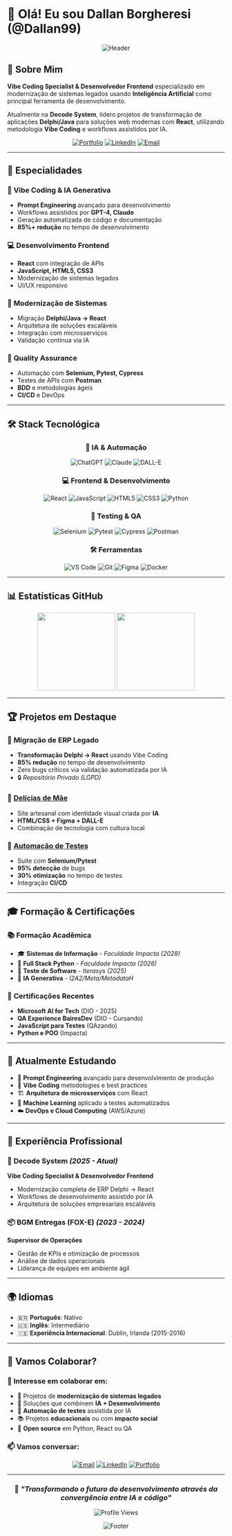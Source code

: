 # 👋 Olá! Eu sou Dallan Borgheresi (@Dallan99)

<div align="center">

![Header](https://capsule-render.vercel.app/api?type=waving&color=gradient&customColorList=2&height=280&section=header&text=Vibe%20Coding%20Specialist&fontSize=50&fontColor=ffffff&animation=fadeIn&fontAlignY=38&desc=Transformando%20sistemas%20legados%20com%20IA&descAlignY=55&descSize=18)

</div>

## 🚀 Sobre Mim

**Vibe Coding Specialist & Desenvolvedor Frontend** especializado em modernização de sistemas legados usando **Inteligência Artificial** como principal ferramenta de desenvolvimento. 

Atualmente na **Decode System**, lidero projetos de transformação de aplicações **Delphi/Java** para soluções web modernas com **React**, utilizando metodologia **Vibe Coding** e workflows assistidos por IA.

<div align="center">

[![Portfolio](https://img.shields.io/badge/Portfolio-FF5722?style=for-the-badge&logo=todoist&logoColor=white)](https://dallan99.github.io/cv-dallan)
[![LinkedIn](https://img.shields.io/badge/LinkedIn-0077B5?style=for-the-badge&logo=linkedin&logoColor=white)](https://linkedin.com/in/dallan-borgheresi)
[![Email](https://img.shields.io/badge/Email-D14836?style=for-the-badge&logo=gmail&logoColor=white)](mailto:dallanr@gmail.com)

</div>

---

## 🎯 Especialidades

### 🧠 **Vibe Coding & IA Generativa**
- **Prompt Engineering** avançado para desenvolvimento
- Workflows assistidos por **GPT-4, Claude**
- Geração automatizada de código e documentação
- **85%+ redução** no tempo de desenvolvimento

### 💻 **Desenvolvimento Frontend**
- **React** com integração de APIs
- **JavaScript, HTML5, CSS3**
- Modernização de sistemas legados
- UI/UX responsivo

### 🔄 **Modernização de Sistemas**
- Migração **Delphi/Java → React**
- Arquitetura de soluções escaláveis
- Integração com microsserviços
- Validação contínua via IA

### 🐛 **Quality Assurance**
- Automação com **Selenium, Pytest, Cypress**
- Testes de APIs com **Postman**
- **BDD** e metodologias ágeis
- **CI/CD** e DevOps

---

## 🛠️ Stack Tecnológica

<div align="center">

### 🧠 **IA & Automação**
![ChatGPT](https://img.shields.io/badge/ChatGPT-74aa9c?style=for-the-badge&logo=openai&logoColor=white)
![Claude](https://img.shields.io/badge/Claude-FF6B35?style=for-the-badge&logo=anthropic&logoColor=white)
![DALL-E](https://img.shields.io/badge/DALL--E-412991?style=for-the-badge&logo=openai&logoColor=white)

### 💻 **Frontend & Desenvolvimento**
![React](https://img.shields.io/badge/React-20232A?style=for-the-badge&logo=react&logoColor=61DAFB)
![JavaScript](https://img.shields.io/badge/JavaScript-323330?style=for-the-badge&logo=javascript&logoColor=F7DF1E)
![HTML5](https://img.shields.io/badge/HTML5-E34F26?style=for-the-badge&logo=html5&logoColor=white)
![CSS3](https://img.shields.io/badge/CSS3-1572B6?style=for-the-badge&logo=css3&logoColor=white)
![Python](https://img.shields.io/badge/Python-3776AB?style=for-the-badge&logo=python&logoColor=white)

### 🧪 **Testing & QA**
![Selenium](https://img.shields.io/badge/Selenium-43B02A?style=for-the-badge&logo=selenium&logoColor=white)
![Pytest](https://img.shields.io/badge/Pytest-0A9EDC?style=for-the-badge&logo=pytest&logoColor=white)
![Cypress](https://img.shields.io/badge/Cypress-17202C?style=for-the-badge&logo=cypress&logoColor=white)
![Postman](https://img.shields.io/badge/Postman-FF6C37?style=for-the-badge&logo=postman&logoColor=white)

### 🛠️ **Ferramentas**
![VS Code](https://img.shields.io/badge/VS_Code-0078D4?style=for-the-badge&logo=visual%20studio%20code&logoColor=white)
![Git](https://img.shields.io/badge/Git-F05032?style=for-the-badge&logo=git&logoColor=white)
![Figma](https://img.shields.io/badge/Figma-F24E1E?style=for-the-badge&logo=figma&logoColor=white)
![Docker](https://img.shields.io/badge/Docker-2496ED?style=for-the-badge&logo=docker&logoColor=white)

</div>

---

## 📊 Estatísticas GitHub

<div align="center">

<img height="180em" src="https://github-readme-stats.vercel.app/api?username=Dallan99&show_icons=true&theme=tokyonight&include_all_commits=true&count_private=true"/>
<img height="180em" src="https://github-readme-stats.vercel.app/api/top-langs/?username=Dallan99&layout=compact&langs_count=7&theme=tokyonight"/>

</div>

---

## 🏆 Projetos em Destaque

### 🔄 **Migração de ERP Legado**
- **Transformação Delphi → React** usando Vibe Coding
- **85% redução** no tempo de desenvolvimento
- Zero bugs críticos via validação automatizada por IA
- 🔒 *Repositório Privado (LGPD)*

### 🎨 **[Delícias de Mãe](https://github.com/Dallan99/delicias-de-mae)**
- Site artesanal com identidade visual criada por **IA**
- **HTML/CSS + Figma + DALL-E**
- Combinação de tecnologia com cultura local

### 🤖 **[Automação de Testes](https://github.com/Dallan99/automacao-testes)**
- Suite com **Selenium/Pytest**
- **95% detecção** de bugs
- **30% otimização** no tempo de testes
- Integração **CI/CD**

---

## 🎓 Formação & Certificações

### 📚 **Formação Acadêmica**
- 🎓 **Sistemas de Informação** - *Faculdade Impacta (2028)*
- 🐍 **Full Stack Python** - *Faculdade Impacta (2026)*
- 🧪 **Teste de Software** - *Iterasys (2025)*
- 🤖 **IA Generativa** - *I2A2/Meta/MetadataH*

### 🏅 **Certificações Recentes**
- **Microsoft AI for Tech** (DIO - 2025)
- **QA Experience BairesDev** (DIO - Cursando)
- **JavaScript para Testes** (QAzando)
- **Python e POO** (Impacta)

---

## 🌱 Atualmente Estudando

- 🧠 **Prompt Engineering** avançado para desenvolvimento de produção
- 🔄 **Vibe Coding** metodologies e best practices
- 🏗️ **Arquitetura de microsserviços** com React
- 🤖 **Machine Learning** aplicado a testes automatizados
- ☁️ **DevOps e Cloud Computing** (AWS/Azure)

---

## 💼 Experiência Profissional

### 🏢 **Decode System** *(2025 - Atual)*
**Vibe Coding Specialist & Desenvolvedor Frontend**
- Modernização completa de ERP Delphi → React
- Workflows de desenvolvimento assistido por IA
- Arquitetura de soluções empresariais escaláveis

### 📦 **BGM Entregas (FOX-E)** *(2023 - 2024)*
**Supervisor de Operações**
- Gestão de KPIs e otimização de processos
- Análise de dados operacionais
- Liderança de equipes em ambiente ágil

---

## 🌍 Idiomas

- 🇧🇷 **Português**: Nativo
- 🇺🇸 **Inglês**: Intermediário
- 🇮🇪 **Experiência Internacional**: Dublin, Irlanda (2015-2016)

---

## 🤝 Vamos Colaborar?

### 💞️ **Interesse em colaborar em:**
- 🚀 Projetos de **modernização de sistemas legados**
- 🤖 Soluções que combinem **IA + Desenvolvimento**
- 🧪 **Automação de testes** assistida por IA
- 📚 Projetos **educacionais** ou com **impacto social**
- 🔧 **Open source** em Python, React ou QA

### 📫 **Vamos conversar:**

<div align="center">

[![Email](https://img.shields.io/badge/dallanr@gmail.com-D14836?style=for-the-badge&logo=gmail&logoColor=white)](mailto:dallanr@gmail.com)
[![LinkedIn](https://img.shields.io/badge/dallan--borgheresi-0077B5?style=for-the-badge&logo=linkedin&logoColor=white)](https://linkedin.com/in/dallan-borgheresi)
[![Portfolio](https://img.shields.io/badge/CV_Online-FF5722?style=for-the-badge&logo=firefox&logoColor=white)](https://dallan99.github.io/cv-dallan)

</div>

---

<div align="center">

### 🎯 *"Transformando o futuro do desenvolvimento através da convergência entre IA e código"*

![Profile Views](https://komarev.com/ghpvc/?username=Dallan99&color=2c5aa0)

</div>

<div align="center">

![Footer](https://capsule-render.vercel.app/api?type=waving&color=gradient&customColorList=2&height=100&section=footer)

</div>
